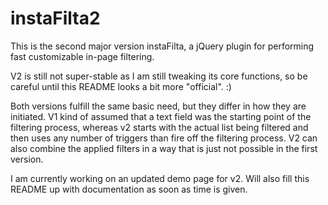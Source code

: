 # instaFilta2
This is the second major version instaFilta, a jQuery plugin for performing fast customizable in-page filtering.

V2 is still not super-stable as I am still tweaking its core functions, so be careful until this README looks a bit more "official". :)

Both versions fulfill the same basic need, but they differ in how they are initiated. V1 kind of assumed that a text field was the starting point of the filtering process, whereas v2 starts with the actual list being filtered and then uses any number of triggers than fire off the filtering process. V2 can also combine the applied filters in a way that is just not possible in the first version.

I am currently working on an updated demo page for v2. Will also fill this README up with documentation as soon as time is given.
